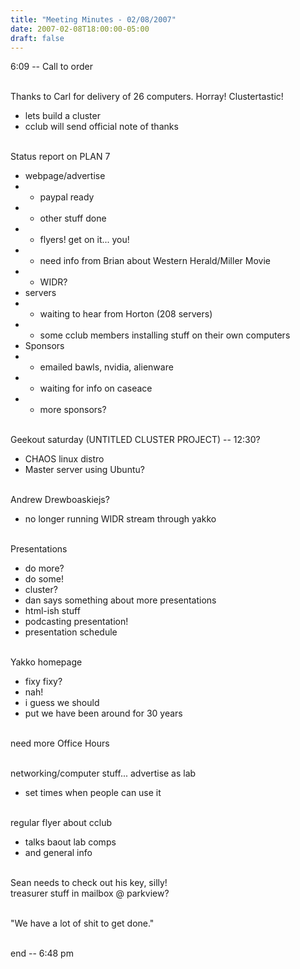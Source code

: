 ```yaml
---
title: "Meeting Minutes - 02/08/2007"
date: 2007-02-08T18:00:00-05:00
draft: false
---
```


6:09 -- Call to order<br><br>

Thanks to Carl for delivery of 26 computers. Horray! Clustertastic!<br>
 - lets build a cluster<br>
 - cclub will send official note of thanks<br><br>

Status report on PLAN 7<br>
 - webpage/advertise<br>
  - - paypal ready<br>
  - - other stuff done<br>
  - - flyers! get on it... you!<br>
  - - need info from Brian about Western Herald/Miller Movie<br>
  - - WIDR?<br>
 - servers<br>
  - - waiting to hear from Horton (208 servers)<br>
  - - some cclub members installing stuff on their own computers<br>
 - Sponsors<br>
  - - emailed bawls, nvidia, alienware<br>
  - - waiting for info on caseace<br>
  - - more sponsors?<br><br>

Geekout saturday (UNTITLED CLUSTER PROJECT) -- 12:30?<br>
 - CHAOS linux distro<br>
 - Master server using Ubuntu?<br><br>

Andrew Drewboaskiejs?<br>
 - no longer running WIDR stream through yakko<br><br>

Presentations<br>
 - do more?<br>
 - do some!<br>
 - cluster?<br>
 - dan says something about more presentations<br>
 - html-ish stuff<br>
 - podcasting presentation!<br>
 - presentation schedule<br><br>

Yakko homepage<br>
 - fixy fixy?<br>
 - nah!<br>
 - i guess we should <br>
 - put we have been around for 30 years<br><br>

need more Office Hours<br><br>

networking/computer stuff... advertise as lab<br>
 - set times when people can use it<br><br>

regular flyer about cclub<br>
 - talks baout lab comps<br>
 - and general info<br><br>

Sean needs to check out his key, silly!<br>
treasurer stuff in mailbox @ parkview?<br><br>

"We have a lot of shit to get done."<br><br>

end -- 6:48 pm
